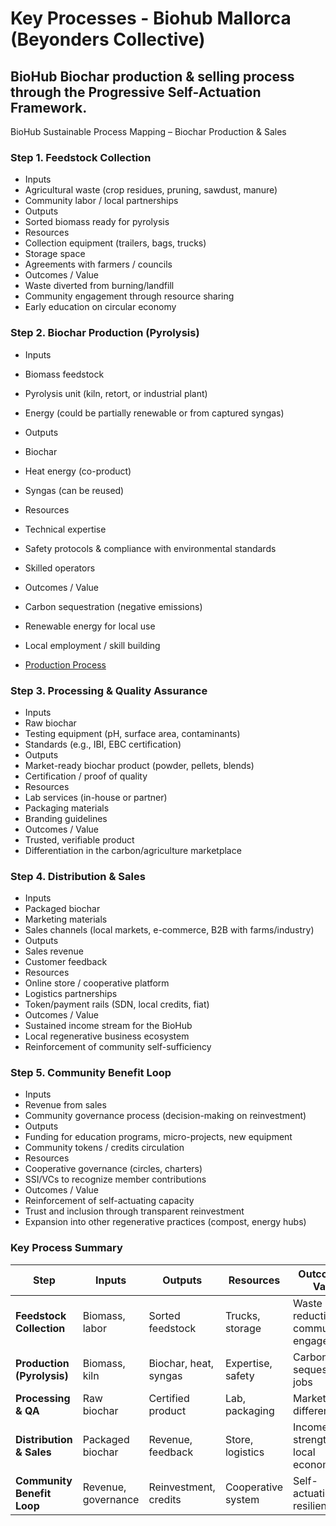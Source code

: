 # Key Processes - Biohub Mallorca (Beyonders Collective)

## BioHub Biochar production & selling process through the Progressive Self-Actuation Framework.

BioHub Sustainable Process Mapping – Biochar Production & Sales

### Step 1. Feedstock Collection
- Inputs
- Agricultural waste (crop residues, pruning, sawdust, manure)
- Community labor / local partnerships
- Outputs
- Sorted biomass ready for pyrolysis
- Resources
- Collection equipment (trailers, bags, trucks)
- Storage space
- Agreements with farmers / councils
- Outcomes / Value
- Waste diverted from burning/landfill
- Community engagement through resource sharing
- Early education on circular economy

### Step 2. Biochar Production (Pyrolysis)
- Inputs
- Biomass feedstock
- Pyrolysis unit (kiln, retort, or industrial plant)
- Energy (could be partially renewable or from captured syngas)
- Outputs
- Biochar
- Heat energy (co-product)
- Syngas (can be reused)
- Resources
- Technical expertise
- Safety protocols & compliance with environmental standards
- Skilled operators
- Outcomes / Value
- Carbon sequestration (negative emissions)
- Renewable energy for local use
- Local employment / skill building

- [Production Process](https://github.com/selfdriven-foundation/onboarding/tree/main/use-cases/beyonders-collective-biohub-mallorca/use-cases-biohub-mallorca-design-processes-production.md)

### Step 3. Processing & Quality Assurance
- Inputs
- Raw biochar
- Testing equipment (pH, surface area, contaminants)
- Standards (e.g., IBI, EBC certification)
- Outputs
- Market-ready biochar product (powder, pellets, blends)
- Certification / proof of quality
- Resources
- Lab services (in-house or partner)
- Packaging materials
- Branding guidelines
- Outcomes / Value
- Trusted, verifiable product
- Differentiation in the carbon/agriculture marketplace

### Step 4. Distribution & Sales
- Inputs
- Packaged biochar
- Marketing materials
- Sales channels (local markets, e-commerce, B2B with farms/industry)
- Outputs
- Sales revenue
- Customer feedback
- Resources
- Online store / cooperative platform
- Logistics partnerships
- Token/payment rails (SDN, local credits, fiat)
- Outcomes / Value
- Sustained income stream for the BioHub
- Local regenerative business ecosystem
- Reinforcement of community self-sufficiency

### Step 5. Community Benefit Loop
- Inputs
- Revenue from sales
- Community governance process (decision-making on reinvestment)
- Outputs
- Funding for education programs, micro-projects, new equipment
- Community tokens / credits circulation
- Resources
- Cooperative governance (circles, charters)
- SSI/VCs to recognize member contributions
- Outcomes / Value
- Reinforcement of self-actuating capacity
- Trust and inclusion through transparent reinvestment
- Expansion into other regenerative practices (compost, energy hubs)


### Key Process Summary

| Step                   | Inputs              | Outputs                    | Resources              | Outcomes / Value                        |
|-------------------------|---------------------|----------------------------|------------------------|-----------------------------------------|
| **Feedstock Collection** | Biomass, labor      | Sorted feedstock           | Trucks, storage        | Waste reduction, community engagement   |
| **Production (Pyrolysis)** | Biomass, kiln       | Biochar, heat, syngas      | Expertise, safety      | Carbon sequestration, jobs              |
| **Processing & QA**     | Raw biochar         | Certified product          | Lab, packaging         | Market trust, differentiation           |
| **Distribution & Sales**| Packaged biochar    | Revenue, feedback          | Store, logistics       | Income, strengthened local economy      |
| **Community Benefit Loop** | Revenue, governance | Reinvestment, credits      | Cooperative system     | Self-actuation, resilience              |
